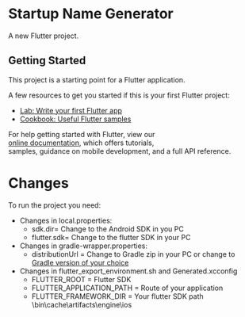 
# Startup Name Generator  
  
A new Flutter project.  
  
## Getting Started  
  
This project is a starting point for a Flutter application.  
  
A few resources to get you started if this is your first Flutter project:  
  
- [Lab: Write your first Flutter app](https://flutter.dev/docs/get-started/codelab)  
- [Cookbook: Useful Flutter samples](https://flutter.dev/docs/cookbook)  
  
For help getting started with Flutter, view our  
[online documentation](https://flutter.dev/docs), which offers tutorials,  
samples, guidance on mobile development, and a full API reference.  
  
# Changes  
  
To run the project you need:   
  
- Changes in local.properties: 
	-  sdk.dir= Change to the Android SDK in you PC
	- flutter.sdk= Change to the flutter SDK in your PC
- Changes in gradle-wrapper.properties:
	- distributionUrl = Change to Gradle zip in your PC or change to [Gradle version of your choice](https\://services.gradle.org/distributions/)
- Changes in flutter_export_environment.sh and Generated.xcconfig
	- FLUTTER_ROOT = Flutter SDK
	- FLUTTER_APPLICATION_PATH = Route of your application
	- FLUTTER_FRAMEWORK_DIR = Your flutter SDK path \bin\cache\artifacts\engine\ios